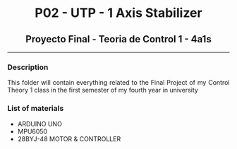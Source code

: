 # <center> P02 - UTP - 1 Axis Stabilizer </center>

## <center>  Proyecto Final - Teoria de Control 1 - 4a1s </center>

---
###  Description

<p align="justify">
   This folder will contain everything related to the Final Project of my Control Theory 1 class in the first semester of my fourth year in university 
</p> 

### List of materials 

+ ARDUINO UNO 
+ MPU6050
+ 28BYJ-48 MOTOR & CONTROLLER
